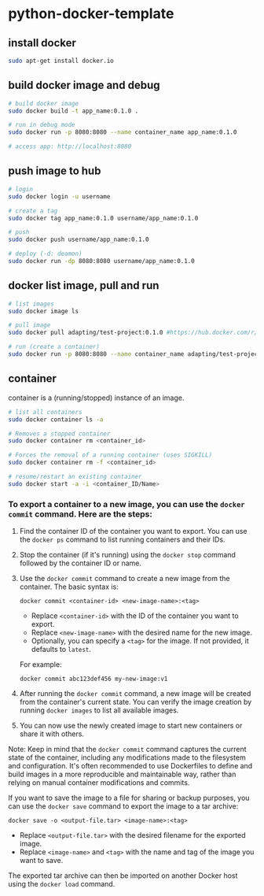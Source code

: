 # python-docker-template

## install docker
```bash
sudo apt-get install docker.io
```

## build docker image and debug
```bash
# build docker image
sudo docker build -t app_name:0.1.0 .

# run in debug mode
sudo docker run -p 8080:8080 --name container_name app_name:0.1.0

# access app: http://localhost:8080
```

## push image to hub
```bash
# login
sudo docker login -u username

# create a tag
sudo docker tag app_name:0.1.0 username/app_name:0.1.0

# push
sudo docker push username/app_name:0.1.0

# deploy (-d: deamon)
sudo docker run -dp 8080:8080 username/app_name:0.1.0
```

## docker list image, pull and run
```bash
# list images
sudo docker image ls

# pull image
sudo docker pull adapting/test-project:0.1.0 #https://hub.docker.com/r/adapting/test-project 

# run (create a container)
sudo docker run -p 8080:8080 --name container_name adapting/test-project:0.1.0
```

## container
container is a (running/stopped) instance of an image.

```bash
# list all containers
sudo docker container ls -a

# Removes a stopped container
sudo docker container rm <container_id> 

# Forces the removal of a running container (uses SIGKILL)
sudo docker container rm -f <container_id> 

# resume/restart an existing container
sudo docker start -a -i <container_ID/Name>
```

### To export a container to a new image, you can use the `docker commit` command. Here are the steps:

1. Find the container ID of the container you want to export. You can use the `docker ps` command to list running containers and their IDs.

2. Stop the container (if it's running) using the `docker stop` command followed by the container ID or name.

3. Use the `docker commit` command to create a new image from the container. The basic syntax is:
   ```
   docker commit <container-id> <new-image-name>:<tag>
   ```
   - Replace `<container-id>` with the ID of the container you want to export.
   - Replace `<new-image-name>` with the desired name for the new image.
   - Optionally, you can specify a `<tag>` for the image. If not provided, it defaults to `latest`.

   For example:
   ```
   docker commit abc123def456 my-new-image:v1
   ```

4. After running the `docker commit` command, a new image will be created from the container's current state. You can verify the image creation by running `docker images` to list all available images.

5. You can now use the newly created image to start new containers or share it with others.

Note: Keep in mind that the `docker commit` command captures the current state of the container, including any modifications made to the filesystem and configuration. It's often recommended to use Dockerfiles to define and build images in a more reproducible and maintainable way, rather than relying on manual container modifications and commits.

If you want to save the image to a file for sharing or backup purposes, you can use the `docker save` command to export the image to a tar archive:
```
docker save -o <output-file.tar> <image-name>:<tag>
```
- Replace `<output-file.tar>` with the desired filename for the exported image.
- Replace `<image-name>` and `<tag>` with the name and tag of the image you want to save.

The exported tar archive can then be imported on another Docker host using the `docker load` command.
